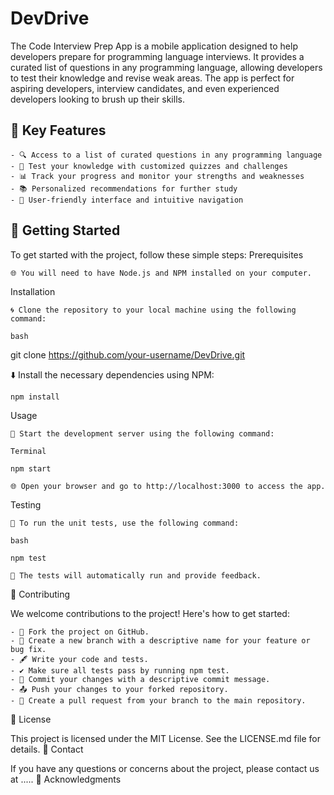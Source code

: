 # DevDrive


The Code Interview Prep App is a mobile application designed to help developers prepare for programming language interviews. It provides a curated list of questions in any programming language, allowing developers to test their knowledge and revise weak areas. The app is perfect for aspiring developers, interview candidates, and even experienced developers looking to brush up their skills.

## 🚀 Key Features
    - 🔍 Access to a list of curated questions in any programming language
    - 📝 Test your knowledge with customized quizzes and challenges
    - 📊 Track your progress and monitor your strengths and weaknesses
    - 📚 Personalized recommendations for further study
    - 🎨 User-friendly interface and intuitive navigation

## 📖 Getting Started

To get started with the project, follow these simple steps:
Prerequisites

    🌐 You will need to have Node.js and NPM installed on your computer.

Installation

    🌀 Clone the repository to your local machine using the following command:

    bash

git clone https://github.com/your-username/DevDrive.git

⬇️ Install the necessary dependencies using NPM:

    npm install

Usage

    🚀 Start the development server using the following command:

    Terminal

    npm start

    🌐 Open your browser and go to http://localhost:3000 to access the app.

Testing

    🧪 To run the unit tests, use the following command:

    bash

    npm test

    🚦 The tests will automatically run and provide feedback.

🤝 Contributing

We welcome contributions to the project! Here's how to get started:

    - 🍴 Fork the project on GitHub.
    - 🌿 Create a new branch with a descriptive name for your feature or bug fix.
    - 🖋️ Write your code and tests.
    - ✔️ Make sure all tests pass by running npm test.
    - 📝 Commit your changes with a descriptive commit message.
    - 📤 Push your changes to your forked repository.
    - 🔀 Create a pull request from your branch to the main repository.

📜 License

This project is licensed under the MIT License. See the LICENSE.md file for details.
📧 Contact

If you have any questions or concerns about the project, please contact us at .....
🙏 Acknowledgments




